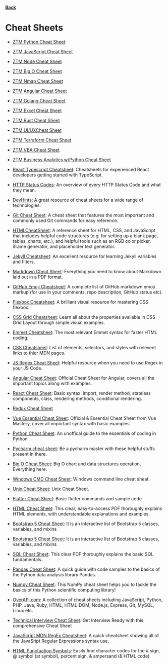 **[Back](/README.md/)**

# Cheat Sheets

- [ZTM Python Cheat Sheet](https://zerotomastery.io/cheatsheets/python-cheat-sheet)
- [ZTM JavaScript Cheat Sheet](https://zerotomastery.io/cheatsheets/javascript-cheatsheet-the-advanced-concepts)
- [ZTM Node Cheat Sheet](https://zerotomastery.io/cheatsheets/node-js-cheat-sheet/)
- [ZTM Big O Cheat Sheet](https://zerotomastery.io/cheatsheets/big-o-cheat-sheet)
- [ZTM Nmap Cheat Sheet](https://zerotomastery.io/cheatsheets/nmap-cheat-sheet)
- [ZTM Angular Cheat Sheet](https://zerotomastery.io/cheatsheets/angular-cheat-sheet)
- [ZTM Golang Cheat Sheet](https://zerotomastery.io/cheatsheets/golang-cheat-sheet)
- [ZTM Excel Cheat Sheet](https://zerotomastery.io/cheatsheets/excel-cheat-sheet/)
- [ZTM Rust Cheat Sheet](https://zerotomastery.io/cheatsheets/rust-cheat-sheet/)
- [ZTM UI/UXCheat Sheet](https://zerotomastery.io/cheatsheets/ui-ux-design-cheat-sheet/)
- [ZTM Terraform Cheat Sheet](https://zerotomastery.io/cheatsheets/terraform-cheat-sheet/)
- [ZTM VBA Cheat Sheet](https://zerotomastery.io/cheatsheets/vba-cheat-sheet/)
- [ZTM Business Analytics w/Python Cheat Sheet](https://zerotomastery.io/cheatsheets/business-analytics-cheat-sheet/)

- [React Typescript Cheatsheet](https://react-typescript-cheatsheet.netlify.app/): Cheatsheets for experienced React developers getting started with TypeScript.

- [HTTP Status Codes](https://www.abstractapi.com/http-status-codes): An overview of every HTTP Status Code and what they mean.

- [DevHints](https://devhints.io/): A great resource of cheat sheets for a wide range of technologies.

- [Git Cheat Sheet](https://education.github.com/git-cheat-sheet-education.pdf): A cheat sheet that features the most important and commonly used Git commands for easy reference.

- [HTMLCheatSheet](https://htmlcheatsheet.com/): A reference sheet for HTML, CSS, and JavaScript that includes helpful code structures (e.g. for setting up a blank page, tables, charts, etc.), and helpful tools such as an RGB color picker, iframe generator, and placeholder text generator.

- [Jekyll Cheatsheet](https://learn.cloudcannon.com/jekyll-cheat-sheet/): An excellent resource for learning Jekyll variables and filters.

- [Markdown Cheat Sheet](https://guides.github.com/pdfs/markdown-cheatsheet-online.pdf): Everything you need to know about Markdown laid out in a PDF format.

- [GitHub Emoji Cheatsheet](https://gist.github.com/rxaviers/7360908): A complete list of GitHub markdown emoji markup (for use in your comments, repo description, GitHub status etc).

- [Flexbox Cheatsheet](https://darekkay.com/dev/flexbox-cheatsheet.html): A brilliant visual resource for mastering CSS flexbox.

- [CSS Grid Cheatsheet](http://grid.malven.co): Learn all about the properties available in CSS Grid Layout through simple visual examples.

- [Emmet Cheatsheet](https://docs.emmet.io/cheat-sheet/): The most relevant Emmet syntax for faster HTML coding.

- [CSS Cheatsheet](http://overapi.com/css): List of elements, selectors, and styles with relevent links to thier MDN pages.

- [JS Regex Cheat Sheet](https://devinduct.com/cheatsheet/10/regex): Helpful resource when you need to use Regex in your JS Code.

- [Angular Cheat Sheet](https://angular.io/guide/cheatsheet): Official Cheat Sheet for Angular, covers all the important topics along with examples.

- [React Cheat Sheet](https://ihatetomatoes.net/wp-content/uploads/2017/01/react-cheat-sheet.pdf): Basic syntax: import, render method, stateless components, class, rendering methods, conditional rendering.

- [Redux Cheat Sheet](https://devhints.io/redux)

- [Vue Essential Cheat Sheet](https://www.vuemastery.com/pdf/Vue-Essentials-Cheat-Sheet.pdf): Official & Essential Cheat Sheet from Vue Mastery, cover all important syntax with basic examples.

- [Python Cheat Sheet](https://www.codeconquest.com/wp-content/uploads/Python-Cheat-Sheet-by-CodeConquestDOTcom.jpg): An unoffical guide to the essentials of coding in Python

- [Pycharm cheat sheet](https://www.pngkey.com/maxpic/u2e6w7q8r5w7q8o0/): Be a pycharm master with these helpful stuffs present in there.

- [Big O Cheat Sheet](http://biercoff.com/content/images/2016/07/Screenshot-2016-07-15-16-16-10.png): Big O chart and data structures operation, Everything here.

- [Windows CMD Cheat Sheet](https://www.sans.org/security-resources/sec560/windows_command_line_sheet_v1.pdf): Windows command line cheat sheat.

- [Unix Cheat Sheet](http://www.mathcs.emory.edu/~valerie/courses/fall10/155/resources/unix_cheatsheet.html): Unix Cheat Sheet.

- [Flutter Cheat Sheet](https://howtodothisinflutter.com/): Basic flutter commands and sample code

- [HTML Cheat Sheet](https://html.com/wp-content/uploads/html-cheat-sheet.pdf): This clear, easy-to-access PDF thoroughly explains HTML elements, with understandable explanations and examples.
- [Bootstrap 5 Cheat Sheet](https://bootstrap-cheatsheet.themeselection.com/): It is an interactive list of Bootstrap 5 classes, variables, and mixins

- [Bootstrap 5 Cheat Sheet](https://bootstrap-cheatsheet.themeselection.com/): It is an interactive list of Bootstrap 5 classes, variables, and mixins

- [SQL Cheat Sheet](https://www.sqltutorial.org/wp-content/uploads/2016/04/SQL-cheat-sheet.pdf): This clear PDF thoroughly explains the basic SQL fundamentals.

- [Pandas Cheat Sheet](http://datacamp-community-prod.s3.amazonaws.com/f04456d7-8e61-482f-9cc9-da6f7f25fc9b): A quick guide with code samples to the basics of the Python data analysis library Pandas.

- [Numpy Cheat Sheet](http://datacamp-community-prod.s3.amazonaws.com/da466534-51fe-4c6d-b0cb-154f4782eb54): This NumPy cheat sheet helps you to tackle the basics of this Python scientific computing library!

- [OverAPI.com](https://overapi.com/): A collection of cheat sheets including JavaScript, Python, PHP, Java, Ruby, HTML, HTML-DOM, Node.js, Express, Git, MySQL, Linux etc.

- [Technical Interview Cheat Sheet](https://www.interviewbit.com/technical-interview-questions/): Get Interview Ready with this comprehensive Cheat Sheet

- [JavaScript MDN RegEx Cheatsheet](https://developer.mozilla.org/en-US/docs/Web/JavaScript/Guide/Regular_Expressions/Cheatsheet): A quick cheatsheet showing all of the JavaSript Regular Expressions syntax use.

- [HTML Punctuation Symbols](https://www.toptal.com/designers/htmlarrows/punctuation/): Easily find character codes for the # sign, @ symbol (at symbol), percent sign, & ampersand (& HTML code)